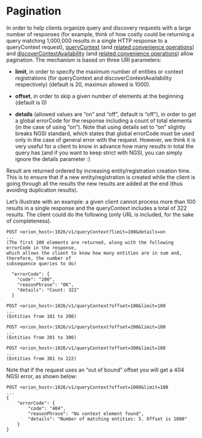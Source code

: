 # Pagination

In order to help clients organize query and discovery requests with a
large number of responses (for example, think of how costly could be
returning a query matching 1,000,000 results in a single HTTP response
to a queryContext request),
[queryContext](walkthrough_apiv1.md#query-context-operation) (and [related
convenience operations](walkthrough_apiv1.md#Convenience_Query_Context)) and
[discoverContextAvailability](walkthrough_apiv1.md#discover-context-availability-operation)
(and [related convenience operations](walkthrough_apiv1.md#convenience-discover-context-availability))
allow pagination. The mechanism is based on three URI parameters:

-   **limit**, in order to specify the maximum number of entities or
    context registrations (for queryContext and
    discoverContextAvailability respectively) (default is 20, maximun
    allowed is 1000).

-   **offset**, in order to skip a given number of elements at the
    beginning (default is 0)

-   **details** (allowed values are “on” and “off”, default is “off”),
    in order to get a global errorCode for the response including a
    count of total elements (in the case of using “on”). Note that using
    details set to “on” slightly breaks NGSI standard, which states that
    global errorCode must be used only in the case of general error with
    the request. However, we think it is very useful for a client to
    know in advance how many results in total the query has (and if you
    want to keep strict with NGSI, you can simply ignore the details
    parameter :)

Result are returned ordered by increasing entity/registration creation
time. This is to ensure that if a new entity/registration is created
while the client is going through all the results the new results are
added at the end (thus avoiding duplication results).

Let’s illustrate with an example: a given client cannot process more
than 100 results in a single response and the queryContext includes a
total of 322 results. The client could do the following (only URL is
included, for the sake of completeness).

    POST <orion_host>:1026/v1/queryContext?limit=100&details=on
    ...
    (The first 100 elements are returned, along with the following errorCode in the response, 
    which allows the client to know how many entities are in sum and, therefore, the number of 
    subsequence queries to do)

      "errorCode": {
        "code": "200",
        "reasonPhrase": "OK",
        "details": "Count: 322"
      }

    POST <orion_host>:1026/v1/queryContext?offset=100&limit=100
    ...
    (Entities from 101 to 200)

    POST <orion_host>:1026/v1/queryContext?offset=200&limit=100
    ...
    (Entities from 201 to 300)

    POST <orion_host>:1026/v1/queryContext?offset=300&limit=100
    ...
    (Entities from 301 to 222)

Note that if the request uses an “out of bound” offset you will get a
404 NGSI error, as shown below:

```
POST <orion_host>:1026/v1/queryContext?offset=1000&limit=100
...
{
    "errorCode": {
        "code": "404",
        "reasonPhrase": "No context element found",
        "details": "Number of matching entities: 5. Offset is 1000"
    }
}
```
